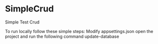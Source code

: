 # SimpleCrud
Simple Test Crud

To run locally follow these simple steps:
Modify appsettings.json 
open the project and run the following command
update-database

